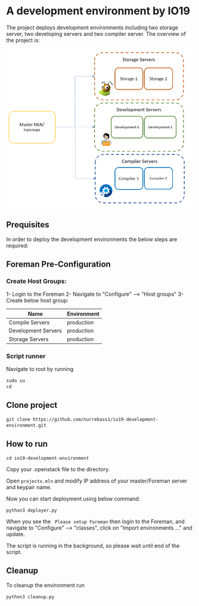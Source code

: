 # A development environment by IO19
The project deploys development environments including two storage server, two developing servers and two compiler server.
The overview of the project is:

![Overview](https://github.com/nurrebass1/io19-development-environment/blob/master/Images/overview.PNG?raw=true)

## Prequisites
In order to deploy the development environments the below steps are required:

## Foreman Pre-Configuration
### Create Host Groups:

1- Login to the Foreman
2- Navigate to "Configure" --> "Host groups"
3- Create below host group:

| Name                | Environment |
| ------------------- | ----------- |
| Compile Servers     | production  |
| Development Servers | production  |
| Storage Servers     | production  |


### Script runner
Navigate to root by running 

```
sudo su
cd
```
## Clone project
```
git clone https://github.com/nurrebass1/io19-development-environment.git 
```

## How to run
```
cd io19-development-environment
```
Copy your .openstack file to the directory.

Open `projectx.mln` and modify IP address of your master/Foreman server and keypair name.

Now you can start deployment using below command:

```
python3 deployer.py
```

When you see the ` Please setup Foreman` then login to the Foreman, and navigate to "Configure" --> "classes", click on "Import environments ..." and update.

The script is running in the background, so please wait until end of the script.

## Cleanup
To cleanup the environment run

```
python3 cleanup.py
```




